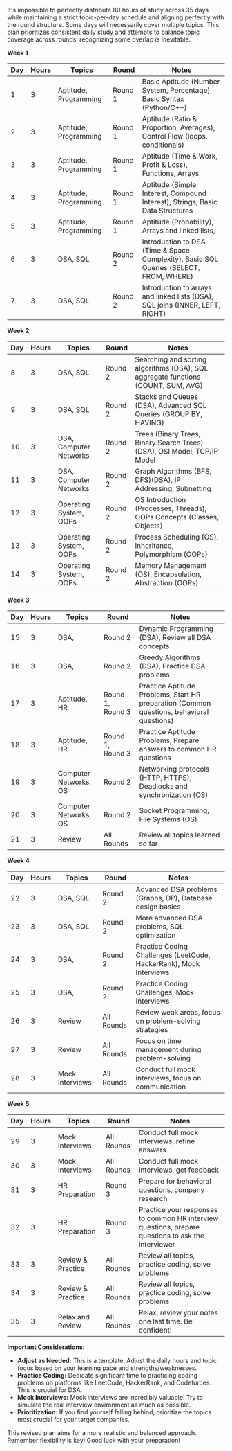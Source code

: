 It's impossible to perfectly distribute 80 hours of study across 35 days while maintaining a strict topic-per-day schedule and aligning perfectly with the round structure.  Some days will necessarily cover multiple topics.  This plan prioritizes consistent daily study and attempts to balance topic coverage across rounds, recognizing some overlap is inevitable.

**Week 1**

| Day | Hours | Topics | Round | Notes |
|---|---|---|---|---|
| 1 | 3 | Aptitude, Programming | Round 1 | Basic Aptitude (Number System, Percentage), Basic Syntax (Python/C++) |
| 2 | 3 | Aptitude, Programming | Round 1 | Aptitude (Ratio & Proportion, Averages),  Control Flow (loops, conditionals) |
| 3 | 3 | Aptitude, Programming | Round 1 | Aptitude (Time & Work, Profit & Loss), Functions, Arrays |
| 4 | 3 | Aptitude, Programming | Round 1 | Aptitude (Simple Interest, Compound Interest), Strings, Basic Data Structures |
| 5 | 3 | Aptitude, Programming | Round 1 | Aptitude (Probability), Arrays and linked lists,  |
| 6 | 3 | DSA, SQL | Round 2 | Introduction to DSA (Time & Space Complexity), Basic SQL Queries (SELECT, FROM, WHERE) |
| 7 | 3 | DSA, SQL | Round 2 | Introduction to arrays and linked lists (DSA),  SQL joins (INNER, LEFT, RIGHT) |


**Week 2**

| Day | Hours | Topics | Round | Notes |
|---|---|---|---|---|
| 8 | 3 | DSA, SQL | Round 2 | Searching and sorting algorithms (DSA), SQL aggregate functions (COUNT, SUM, AVG) |
| 9 | 3 | DSA, SQL | Round 2 |  Stacks and Queues (DSA), Advanced SQL Queries (GROUP BY, HAVING) |
| 10 | 3 | DSA, Computer Networks | Round 2 | Trees (Binary Trees, Binary Search Trees) (DSA), OSI Model, TCP/IP Model |
| 11 | 3 | DSA, Computer Networks | Round 2 | Graph Algorithms (BFS, DFS)(DSA),  IP Addressing, Subnetting |
| 12 | 3 | Operating System, OOPs | Round 2 | OS Introduction (Processes, Threads), OOPs Concepts (Classes, Objects) |
| 13 | 3 | Operating System, OOPs | Round 2 | Process Scheduling (OS), Inheritance, Polymorphism (OOPs) |
| 14 | 3 | Operating System, OOPs | Round 2 | Memory Management (OS), Encapsulation, Abstraction (OOPs) |


**Week 3**

| Day | Hours | Topics | Round | Notes |
|---|---|---|---|---|
| 15 | 3 | DSA,  | Round 2 | Dynamic Programming (DSA), Review all DSA concepts |
| 16 | 3 | DSA,  | Round 2 | Greedy Algorithms (DSA), Practice DSA problems |
| 17 | 3 |  Aptitude, HR | Round 1, Round 3 |  Practice Aptitude Problems, Start HR preparation (Common questions, behavioral questions)|
| 18 | 3 |  Aptitude, HR | Round 1, Round 3 |  Practice Aptitude Problems, Prepare answers to common HR questions |
| 19 | 3 | Computer Networks, OS | Round 2 | Networking protocols (HTTP, HTTPS), Deadlocks and synchronization (OS)|
| 20 | 3 | Computer Networks, OS | Round 2 | Socket Programming, File Systems (OS) |
| 21 | 3 |  Review | All Rounds | Review all topics learned so far |


**Week 4**

| Day | Hours | Topics | Round | Notes |
|---|---|---|---|---|
| 22 | 3 |  DSA, SQL | Round 2 | Advanced DSA problems (Graphs, DP), Database design basics |
| 23 | 3 |  DSA, SQL | Round 2 | More advanced DSA problems,  SQL optimization |
| 24 | 3 |  DSA,  | Round 2 |  Practice Coding Challenges (LeetCode, HackerRank), Mock Interviews |
| 25 | 3 |  DSA,  | Round 2 |  Practice Coding Challenges, Mock Interviews |
| 26 | 3 |  Review | All Rounds | Review weak areas, focus on problem-solving strategies |
| 27 | 3 |  Review | All Rounds | Focus on time management during problem-solving  |
| 28 | 3 |  Mock Interviews | All Rounds |  Conduct full mock interviews, focus on communication |


**Week 5**

| Day | Hours | Topics | Round | Notes |
|---|---|---|---|---|
| 29 | 3 |  Mock Interviews | All Rounds |  Conduct full mock interviews, refine answers |
| 30 | 3 |  Mock Interviews | All Rounds |  Conduct full mock interviews, get feedback |
| 31 | 3 |  HR Preparation | Round 3 |  Prepare for behavioral questions, company research |
| 32 | 3 |  HR Preparation | Round 3 | Practice your responses to common HR interview questions, prepare questions to ask the interviewer |
| 33 | 3 |  Review & Practice | All Rounds |  Review all topics, practice coding, solve problems |
| 34 | 3 |  Review & Practice | All Rounds |  Review all topics, practice coding, solve problems |
| 35 | 3 |  Relax and Review | All Rounds | Relax, review your notes one last time.  Be confident! |


**Important Considerations:**

* **Adjust as Needed:** This is a template. Adjust the daily hours and topic focus based on your learning pace and strengths/weaknesses.
* **Practice Coding:** Dedicate significant time to practicing coding problems on platforms like LeetCode, HackerRank, and Codeforces. This is crucial for DSA.
* **Mock Interviews:**  Mock interviews are incredibly valuable.  Try to simulate the real interview environment as much as possible.
* **Prioritization:** If you find yourself falling behind, prioritize the topics most crucial for your target companies.


This revised plan aims for a more realistic and balanced approach. Remember flexibility is key!  Good luck with your preparation!
